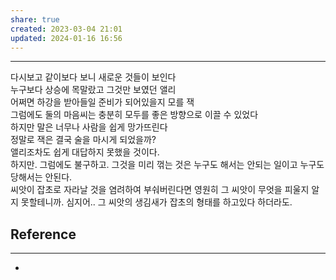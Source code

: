 ```yaml
---
share: true
created: 2023-03-04 21:01
updated: 2024-01-16 16:56
---
```


---

다시보고 같이보다 보니 새로운 것들이 보인다  
누구보다 상승에 목말랐고 그것만 보였던 앨리  
어쩌면 하강을 받아들일 준비가 되어있을지 모를 잭  
그럼에도 둘의 마음씨는 충분히 모두를 좋은 방향으로 이끌 수 있었다  
하지만 말은 너무나 사람을 쉽게 망가뜨린다  
정말로 잭은 결국 술을 마시게 되었을까?  
앨리조차도 쉽게 대답하지 못했을 것이다.  
하지만. 그럼에도 불구하고. 그것을 미리 꺾는 것은 누구도 해서는 안되는 일이고 누구도 당해서는 안된다.  
씨앗이 잡초로 자라날 것을 염려하여 부숴버린다면 영원히 그 씨앗이 무엇을 피울지 알지 못할테니까. 심지어.. 그 씨앗의 생김새가 잡초의 형태를 하고있다 하더라도. 

## Reference
---
- 